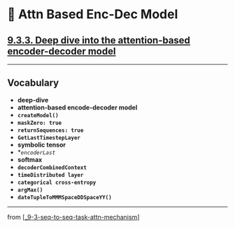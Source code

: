 # 🧬 Attn Based Enc-Dec Model

## [**9.3.3.** Deep dive into the attention-based encoder-decoder model](https://livebook.manning.com/book/deep-learning-with-javascript/chapter-9/218)

---

## **Vocabulary**

- **deep-dive**
- **attention-based encode-decoder model**
- **`createModel()`**
- **`maskZero: true`**
- **`returnSequences: true`**
- **`GetLastTimestepLayer`**
- **symbolic tensor**
- \*_`encoderLast`_
- **softmax**
- **`decoderCombinedContext`**
- **`timeDistributed layer`**
- **`categorical cross-entropy`**
- **`argMax()`**
- **`dateTupleToMMMSpaceDDSpaceYY()`**

---

from [[_9-3-seq-to-seq-task-attn-mechanism]]

[//begin]: # "Autogenerated link references for markdown compatibility"
[_9-3-seq-to-seq-task-attn-mechanism]: _9-3-seq-to-seq-task-attn-mechanism.md "🧬 Seq-to-seq Attn Mechanism"
[//end]: # "Autogenerated link references"
